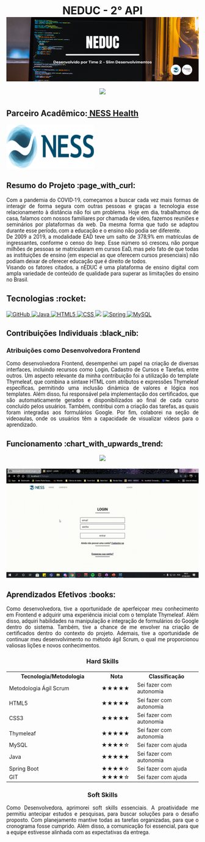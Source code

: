 <html>
<body>
 
 <h1 align="center"> NEDUC - 2° API
 <br>
  <img src="https://github.com/camilaffpacheco/Portfolio/blob/main/imagens/neduc.png"/>
 <br>
<a href="https://github.com/DevSlim001/API_NEDUC"><img src="https://img.shields.io/badge/GitHub-Repositório Projeto-181717?style=for-the-badge&logo=github"></a>
</h1>

 <h2> Parceiro Acadêmico:<a href="https://ness.com.br/health.php"> NESS Health</a></h2>
 <img src="https://github.com/camilaffpacheco/Portfolio/blob/main/imagens/ness-logo-website.svg" height="115" width="230"/>
 
  
<h2 style="font-family:roboto;"> Resumo do Projeto :page_with_curl:</h2>
<p align="justify" style="font-family:roboto;"> Com a pandemia do COVID-19, começamos a buscar cada vez mais formas de interagir de forma segura com outras pessoas e graças a tecnologia esse relacionamento à distância não foi um problema. Hoje em dia, trabalhamos de casa, falamos com nossos familiares por chamada de vídeo, fazemos reuniões e seminários por plataformas da web. Da mesma forma que tudo se adaptou durante esse período, com a educação e o ensino não podia ser diferente. <br>
De 2009 a 2019, a modalidade EAD teve um salto de 378,9% em matrículas de ingressantes, conforme o censo do Inep. Esse número só cresceu, não porque milhões de pessoas se matricularam em cursos EaD, mas pelo fato de que todas as instituições de ensino (em especial as que oferecem cursos presenciais) não podiam deixar de oferecer educação que é direito de todos.
 <br>
 Visando os fatores citados, a nEDUC é uma plataforma de ensino digital com ampla variedade de conteúdo de qualidade para superar as limitações do ensino no Brasil.
 </p>
  
<p><h2 id="tecnologias">Tecnologias :rocket: </h2></p>
 <div>
    <a href="gttps://github.com">
        <img alt="GitHub" src="https://img.shields.io/badge/GitHub-100000?style=for-the-badge&logo=github&logoColor=white"/>
    </a>
    <a href="https://www.java.com/pt-BR/">
        <img alt="Java" src="https://img.shields.io/badge/java-%23ED8B00.svg?&style=for-the-badge&logo=java&logoColor=white"/>
    </a>
    <a href="https://developer.mozilla.org/pt-BR/docs/Web/Guide/HTML/HTML5">
    <img alt="HTML5" src="https://img.shields.io/badge/HTML5-E34F26?style=for-the-badge&logo=html5&logoColor=white"/>
    </a>
    <a href="https://developer.mozilla.org/pt-BR/docs/Web/CSS">
    <img alt="CSS" src="https://img.shields.io/badge/CSS3-1572B6?style=for-the-badge&logo=css3&logoColor=white">
     <a href="https://www.thymeleaf.org/"><img src =
"https://img.shields.io/badge/Thymeleaf-50df26?style=for-the-badge&logoColor=white" /></a>
     <a href="https://spring.io">
    <img alt="Spring" src="https://img.shields.io/badge/spring-%236DB33F.svg?&style=for-the-badge&logo=spring&logoColor=white"/>
    <a href="https://www.mysql.com">
    <img alt="MySQL" src="https://img.shields.io/badge/mysql-%2300f.svg?&style=for-the-badge&logo=mysql&logoColor=white"/>
    </a>
     </div>
 
 <h2 style="font-family:roboto;"> Contribuições Individuais :black_nib:</h2>
  <h3> Atribuições como Desenvolvedora Frontend</h3>
  <p align="justify" style="font-family:roboto;">
   Como desenvolvedora Frontend, desempenhei um papel na criação de diversas interfaces, incluindo recursos como Login, Cadastro de Cursos e Tarefas, entre outros. Um aspecto relevante da minha contribuição foi a utilização do template Thymeleaf, que combina a sintaxe HTML com atributos e expressões Thymeleaf específicas, permitindo uma inclusão dinâmica de valores e lógica nos templates. Além disso, fui responsável pela implementação dos certificados, que são automaticamente gerados e disponibilizados ao final de cada curso concluído pelos usuários. Também, contribui com a criação das tarefas, as quais foram integradas aos formulários Google. Por fim, colaborei na seção de videoaulas, onde os usuários têm a capacidade de visualizar vídeos para o aprendizado.
  </p>
 
 <h2 style="font-family:roboto;"> Funcionamento :chart_with_upwards_trend:</h2>
    <div align="center">
     <img src="https://github.com/camilaffpacheco/Portfolio/blob/main/imagens/Cadastro-de-curso-e-tarefa.gif"/>
     <br><br>
     <img src = "https://github.com/camilaffpacheco/Portfolio/blob/main/imagens/Gerarcertificado.gif"/>
   </div>
 
 <h2 style="font-family:roboto;"> Aprendizados Efetivos :books:</h2>
  <p align="justify" style="font-family:roboto;">
   Como desenvolvedora, tive a oportunidade de aperfeiçoar meu conhecimento em Frontend e adquirir uma experiência inicial com o template Thymeleaf. Além disso, adquiri habilidades na manipulação e integração de formulários do Google dentro do sistema. Também, tive a chance de me envolver na criação de certificados dentro do contexto do projeto.
Ademais, tive a oportunidade de continuar meu desenvolvimento no método ágil Scrum, o qual me proporcionou valiosas lições e novos conhecimentos.
 </p>
   
   <h3 align="center"> Hard Skills </h3>
  <table align="center">
    <tr>
      <th width="280px">Tecnologia/Metodologia</th>
     <th width="85px">Nota</th>
      <th width="205px">Classificação</th>
    </tr>
    <tr>
      <td>Metodologia Ágil Scrum</td>
     <td>★★★★★</td>
      <td>Sei fazer com autonomia</td>
    </tr>
     <tr>
      <td>HTML5</td>
      <td>★★★★★</td>
      <td>Sei fazer com autonomia</td>
    </tr>
        <tr>
      <td>CSS3</td>
         <td>★★★★★</td>
      <td>Sei fazer com autonomia</td>
    </tr>
           <tr>
      <td>Thymeleaf</td>
            <td>★★★★★</td>
      <td>Sei fazer com autonomia</td>
    </tr>
    <tr>
      <td>MySQL</td>
     <td>★★★★☆</td>
      <td>Sei fazer com ajuda</td>
    </tr>	
    <tr>
      <td>Java</td>
     <td>★★★★★</td>
      <td>Sei fazer com autonomia</td>
    </tr>
    <tr>
      <td>Spring Boot</td>
     <td>★★★★☆</td>
      <td>Sei fazer com ajuda</td>
    </tr>
   <tr>
      <td>GIT</td>
    <td>★★★★☆</td>
      <td>Sei fazer com ajuda</td>
    </tr>
  </table>
  
  <h3 align="center">Soft Skills</h3>
    <p align="justify" style="font-family:roboto;">
     Como Desenvolvedora, aprimorei soft skills essenciais. A proatividade me permitiu antecipar estudos e pesquisas, para buscar soluções para o desafio proposto. Com planejamento mantive todas as tarefas organizadas, para que o cronograma fosse cumprido. Além disso, a comunicação foi essencial, para que a equipe estivesse alinhada com as expectativas da entrega.
 </p>
            
</body>
</html>
